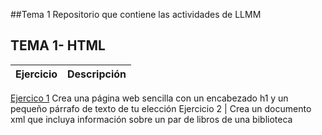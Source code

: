 ##Tema 1
Repositorio que contiene las actividades de LLMM
## TEMA 1- HTML
Ejercicio | Descripción
----------|--------------
[Ejercico 1](/Tema_1/file:///C:/Users/usuario/OneDrive/Escritorio/lenguaje_de_marcas/Tema_1/HTML.html) Crea una página web sencilla con un encabezado h1 y un pequeño párrafo de texto de tu elección
Ejercicio 2 | Crea un documento xml que incluya información sobre un par de libros de una biblioteca

